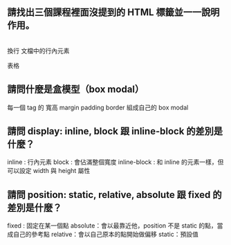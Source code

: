 ## 請找出三個課程裡面沒提到的 HTML 標籤並一一說明作用。
<br/> 換行
<span> 文檔中的行內元素
<tbody> 表格

## 請問什麼是盒模型（box modal）
每一個 tag 的 寬高 margin padding border 組成自己的 box modal

## 請問 display: inline, block 跟 inline-block 的差別是什麼？
inline : 行內元素
block : 會佔滿整個寬度
inline-block : 和 inline 的元素一樣，但可以設定 width 與 height 屬性

## 請問 position: static, relative, absolute 跟 fixed 的差別是什麼？
fixed : 固定在某一個點
absolute：會以最靠近他，position 不是 static 的點，當成自己的參考點
relative：會以自己原本的點開始做偏移
static：預設值